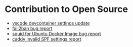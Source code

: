 # Contribution to Open Source

- [vscode devcontainer settings update](https://github.com/microsoft/vscode-dev-containers/pull/962)
- [fail2ban bug report](https://github.com/fail2ban/fail2ban/issues/3293)
- [squid for Ubuntu Docker Image bug report](https://bugs.launchpad.net/ubuntu-docker-images/+bug/1978272)
- [caddy invalid SPF settings report](https://caddy.community/t/caddy-forum-registration-confirmation-mail-is-marked-as-spam/16235/3)

